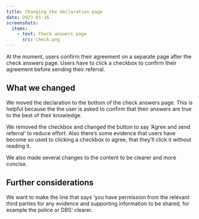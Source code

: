 ```yaml
---
title: Changing the declaration page
date: 2023-01-16
screenshots:
  items:
    - text: Check answers page
      src: check.png
---
```


At the moment, users confirm their agreement on a separate page after the check answers page. Users have to click a checkbox to confirm their agreement before sending their referral.

## What we changed

We moved the declaration to the bottom of the check answers page. This is helpful because the the user is asked to confirm that their answers are true to the best of their knowledge.

We removed the checkbox and changed the button to say ‘Agree and send referral’ to reduce effort. Also there’s some evidence that users have become so used to clicking a checkbox to agree, that they’ll click it without reading it.

We also made several changes to the content to be clearer and more concise.

## Further considerations

We want to make the line that says ‘you have permission from the relevant third parties for any evidence and supporting information to be shared, for example the police or DBS’ clearer.

